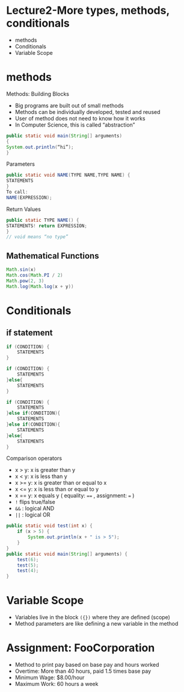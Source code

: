 # Lecture2-More types, methods, conditionals

- methods
- Conditionals 
- Variable Scope

# methods

Methods: Building Blocks

- Big programs are built out of small methods
- Methods can be individually developed, tested and reused
- User of method does not need to know how it works
- In Computer Science, this is called “abstraction”



```java
public static void main(String[] arguments)  
{
System.out.println(“hi”);
}
```

Parameters

```java
public static void NAME(TYPE NAME,TYPE NAME) {
STATEMENTS
}
To call:
NAME(EXPRESSION); 
```

Return Values

```java
public static TYPE NAME() {
STATEMENTS! return EXPRESSION; 
}
// void means “no type”
```

## Mathematical Functions

```java
Math.sin(x) 
Math.cos(Math.PI / 2) 
Math.pow(2, 3) 
Math.log(Math.log(x + y)) 
```

# Conditionals

## if statement

```java
if (CONDITION) {
	STATEMENTS
}
```

```java
if (CONDITION) {
	STATEMENTS
}else{
	STATEMENTS
}
```

```java
if (CONDITION) {
	STATEMENTS
}else if(CONDITION){
	STATEMENTS
}else if(CONDITION){
    STATEMENTS
}else{
    STATEMENTS
}
```

Comparison operators

- x > y: x is greater than y
- x < y: x is less than y
- x >= y: x is greater than or equal to x
- x <= y: x is less than or equal to y
- x == y: x equals y  (  equality: `==` , assignment: `=`  )
- `!`  flips true/false
- ``&&`` : logical AND
- `||` : logical OR

```java
public static void test(int x) {
    if (x > 5) {
        System.out.println(x + " is > 5");
    }
}
public static void main(String[] arguments) {
    test(6);
	test(5);
	test(4);
}
```

# Variable Scope

- Variables live in the block `({})` where they are defined (scope)
- Method parameters are like defining a new variable in the method



# Assignment: FooCorporation

- Method to print pay based on base pay and hours worked
- Overtime: More than 40 hours, paid 1.5 times base pay
- Minimum Wage: $8.00/hour
- Maximum Work: 60 hours a week



















